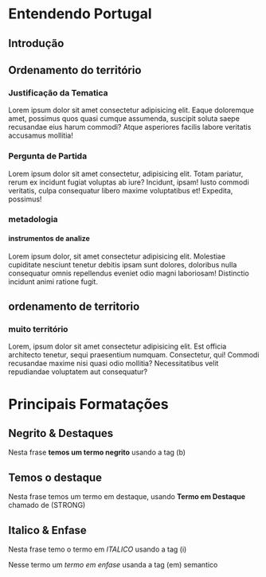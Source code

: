 <!DOCTYPE html>
<html lang="pt-br">
<head>
    <meta charset="UTF-8">
    <meta http-equiv="X-UA-Compatible" content="IE=edge">
    <meta name="viewport" content="width=device-width, initial-scale=1.0">
    <link rel="shortcut icon" href="favicon.ico" type="image/x-icon">
    <title>Paragrafos</title>
</head>
<body>
    <h1>Entendendo Portugal</h1>
    <h2>Introdução</h2>
    <h2>Ordenamento do território</h2>
    <h3>Justificação da Tematica</h3>
    <p>Lorem ipsum dolor sit amet consectetur adipisicing elit. Eaque doloremque amet, possimus quos quasi cumque assumenda, suscipit soluta saepe recusandae eius harum commodi? Atque asperiores facilis labore veritatis accusamus mollitia!</p>
    <h3>Pergunta de Partida</h3>
    <p>Lorem ipsum dolor sit amet consectetur, adipisicing elit. Totam pariatur, rerum ex incidunt fugiat voluptas ab iure? Incidunt, ipsam! Iusto commodi veritatis, culpa consequatur libero maxime voluptatibus et! Expedita, possimus!</p>
    <h3>metadologia</h3>
    <h4>instrumentos de analize</h4>
    <p>Lorem ipsum dolor, sit amet consectetur adipisicing elit. Molestiae cupiditate nesciunt tenetur debitis ipsam sunt dolores, doloribus nulla consequatur omnis repellendus eveniet odio magni laboriosam! Distinctio incidunt animi ratione fugit.</p>
    <h2>ordenamento de territorio</h2>
    <h3>muito território</h3>
    <p>Lorem, ipsum dolor sit amet consectetur adipisicing elit. Est officia architecto tenetur, sequi praesentium numquam. Consectetur, qui! Commodi recusandae maxime nisi quasi odio mollitia? Necessitatibus velit repudiandae voluptatem aut consequatur?</p>
        <h1>Principais Formatações</h1>
    <h2>Negrito & Destaques</h2>
    <p>Nesta frase <b>temos um termo negrito</b> usando a tag (b) </p>
    <h2>Temos o destaque</h2>
    <p>Nesta frase temos um termo em destaque, usando <strong>Termo em Destaque</strong> chamado de (STRONG) </p>
    <h2>Italico & Enfase</h2>
    <p>Nesta frase temo o termo em <i>ITALICO</i> usando a tag (i)</p>
    <p>Nesse termo um <em>termo em enfase</em> usanda a tag (em) semantico</p>
</body>
</html>
